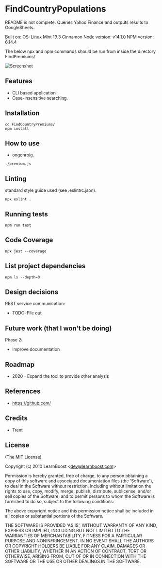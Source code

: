 # FindCountryPopulations

README is not complete.
Queries Yahoo Finance and outputs results to GoogleSheets.

Built on:
OS: Linux Mint 19.3 Cinnamon
Node version: v14.1.0
NPM version: 6.14.4

The below npx and npm commands should be run from inside the directory FindPremiums/

![Screenshot](https://imgur.com/CjkzZkZgT.png)

## Features

- CLI based application
- Case-insensitive searching.

## Installation

```
cd FindCountryPremiums/
npm install
```

## How to use

- ongonroig.


```
./premium.js
```

## Linting
standard style guide used (see .eslintrc.json).

```
npx eslint .
```

## Running tests

```
npm run test
```

## Code Coverage

```
npx jest --coverage
```

## List project dependencies

```
npm ls --depth=0
```

## Design decisions

REST service communication:
- TODO: File out


## Future work (that I won't be doing)

Phase 2:
- Improve documentation 


## Roadmap

- 2020 - Expand the tool to provide other analysis

## References

- https://github.com/


## Credits

- Trent

## License 

(The MIT License)

Copyright (c) 2010 LearnBoost &lt;dev@learnboost.com&gt;

Permission is hereby granted, free of charge, to any person obtaining
a copy of this software and associated documentation files (the
'Software'), to deal in the Software without restriction, including
without limitation the rights to use, copy, modify, merge, publish,
distribute, sublicense, and/or sell copies of the Software, and to
permit persons to whom the Software is furnished to do so, subject to
the following conditions:

The above copyright notice and this permission notice shall be
included in all copies or substantial portions of the Software.

THE SOFTWARE IS PROVIDED 'AS IS', WITHOUT WARRANTY OF ANY KIND,
EXPRESS OR IMPLIED, INCLUDING BUT NOT LIMITED TO THE WARRANTIES OF
MERCHANTABILITY, FITNESS FOR A PARTICULAR PURPOSE AND NONINFRINGEMENT.
IN NO EVENT SHALL THE AUTHORS OR COPYRIGHT HOLDERS BE LIABLE FOR ANY
CLAIM, DAMAGES OR OTHER LIABILITY, WHETHER IN AN ACTION OF CONTRACT,
TORT OR OTHERWISE, ARISING FROM, OUT OF OR IN CONNECTION WITH THE
SOFTWARE OR THE USE OR OTHER DEALINGS IN THE SOFTWARE.
